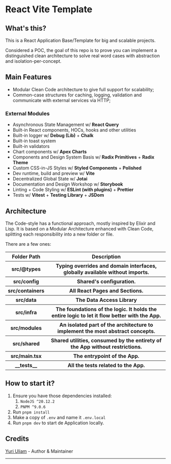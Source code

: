 # React Vite Template

## What's this?

This is a React Application Base/Template for big and scalable projects.

Considered a POC, the goal of this repo is to prove you can implement a distinguished clean architecture to solve real word cases with abstraction and isolation-per-concept.

## Main Features
- Modular Clean Code architecture to give full support for scalability;
- Common-case structures for caching, logging, validation and communicate with external services via HTTP;

### External Modules

- Asynchronous State Management w/ **React Query**
- Built-in React components, HOCs, hooks and other utilities
- Built-in logger w/ **Debug (Lib)** + **Chalk**
- Built-in toast system
- Built-in validators
- Chart components w/ **Apex Charts**
- Components and Design System Basis w/ **Radix Primitives** + **Radix Theme**
- Custom CSS-in-JS Styles w/ **Styled Components** + **Polished**
- Dev runtime, build and preview w/ **Vite**
- Decentralized Global State w/ **Jotai**
- Documentation and Design Workshop w/ **Storybook**
- Linting + Code Styling w/ **ESLint (with plugins)** + **Prettier**
- Tests w/ **Vitest** + **Testing Library** + **JSDom**

## Architecture

The Code-style has a functional approach, mostly inspired by Elixir and Lisp.
It is based on a Modular Architecture enhanced with Clean Code, splitting each responsibility into a new folder or file.

There are a few ones:

<table>
  <thead>
    <tr>
      <th>Folder Path</th>
      <th>Description</th>
    </tr>
  </thead>

  <tbody>
    <tr>
      <th>src/@types</th>
      <th>
        Typing overrides and domain interfaces, globally available without imports.
      </th>
    </tr>
    <tr>
      <th>src/config</th>
      <th>Shared's configuration.</th>
    </tr>
    <tr>
      <th>src/containers</th>
      <th>All React Pages and Sections.</th>
    </tr>
    <tr>
      <th>src/data</th>
      <th>The Data Access Library</th>
    </tr>
    <tr>
      <th>src/infra</th>
      <th>The foundations of the logic. It holds the entire logic to let it flow better with the App.</th>
    </tr>
    <tr>
      <th>src/modules</th>
      <th>An isolated part of the architecture to implement the most abstract concepts.</th>
    </tr>
    <tr>
      <th>src/shared</th>
      <th>Shared utilities, consumed by the entirety of the App without restrictions.</th>
    </tr>
    <tr>
      <th>src/main.tsx</th>
      <th>The entrypoint of the App.</th>
    </tr>
    <tr>
      <th>__tests__</th>
      <th>All the tests related to the App.</th>
    </tr>
  </tbody>
</table>


## How to start it?

1. Ensure you have those dependencies installed:
   1. `NodeJS ^20.12.2`
   2. `PNPM ^9.0.6`
2. Run `pnpm install`
3. Make a copy of `.env` and name it `.env.local` 
4. Run `pnpm dev` to start de Application locally.

## Credits

[Yuri Uliam](http://github.com/yuriuliam) - Author & Maintainer
****